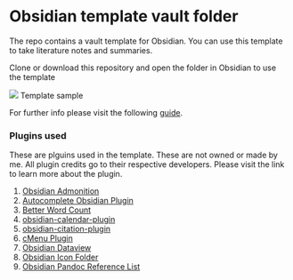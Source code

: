 # Obsidian template vault folder

The repo contains a vault template for Obsidian. You can use this template to take literature notes and summaries.

Clone or download this repository and open the folder in Obsidian to use the template

![](https://one-carat-blog.netlify.app/posts/obsidian_zotero/images/vault_folder.png)
Template sample

For further info please visit the following [guide](https://one-carat-blog.netlify.app/posts/obsidian_zotero/).

### Plugins used

These are plguins used in the template. These are not owned or made by me. All plugin credits go to their respective developers. Please visit the link to learn more about the plugin.

1.    [Obsidian Admonition](https://github.com/valentine195/obsidian-admonition)
2.    [Autocomplete Obsidian Plugin](https://github.com/yeboster/autocomplete-obsidian)
3.    [Better Word Count](https://github.com/lukeleppan/better-word-count)
4.    [obsidian-calendar-plugin](https://github.com/liamcain/obsidian-calendar-plugin)
5.    [obsidian-citation-plugin](https://github.com/hans/obsidian-citation-plugin)
6.    [cMenu Plugin](https://github.com/chetachiezikeuzor/cMenu-Plugin)
7.    [Obsidian Dataview](https://github.com/blacksmithgu/obsidian-dataview)
8.    [Obsidian Icon Folder](https://github.com/FlorianWoelki/obsidian-icon-folder)
9.    [Obsidian Pandoc Reference List](https://github.com/mgmeyers/obsidian-pandoc-reference-list)
